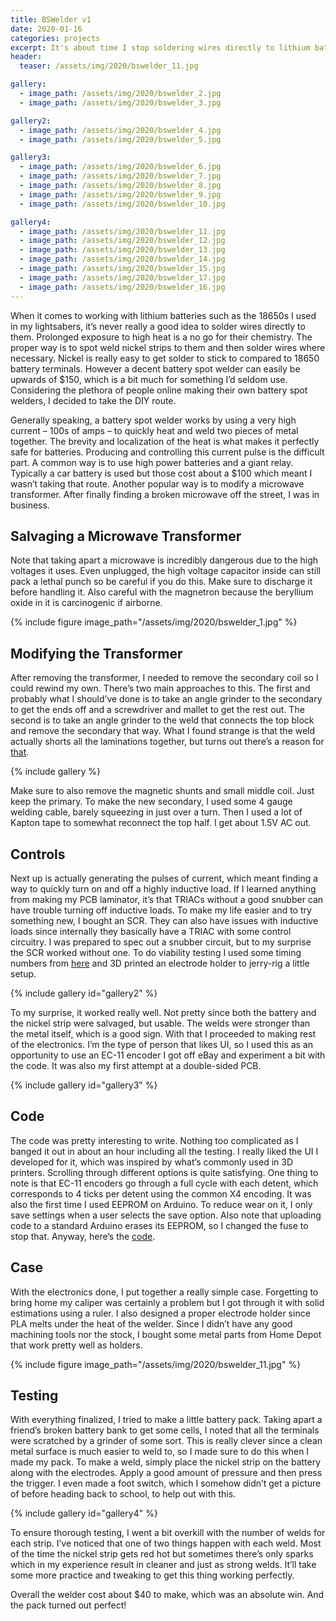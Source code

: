 ```yaml
---
title: BSWelder v1
date: 2020-01-16
categories: projects
excerpt: It's about time I stop soldering wires directly to lithium batteries so I salvaged a microwave transformer to make a cheap battery spot welder.
header:
  teaser: /assets/img/2020/bswelder_11.jpg

gallery:
  - image_path: /assets/img/2020/bswelder_2.jpg
  - image_path: /assets/img/2020/bswelder_3.jpg

gallery2:
  - image_path: /assets/img/2020/bswelder_4.jpg
  - image_path: /assets/img/2020/bswelder_5.jpg

gallery3:
  - image_path: /assets/img/2020/bswelder_6.jpg
  - image_path: /assets/img/2020/bswelder_7.jpg
  - image_path: /assets/img/2020/bswelder_8.jpg
  - image_path: /assets/img/2020/bswelder_9.jpg
  - image_path: /assets/img/2020/bswelder_10.jpg

gallery4:
  - image_path: /assets/img/2020/bswelder_11.jpg
  - image_path: /assets/img/2020/bswelder_12.jpg
  - image_path: /assets/img/2020/bswelder_13.jpg
  - image_path: /assets/img/2020/bswelder_14.jpg
  - image_path: /assets/img/2020/bswelder_15.jpg
  - image_path: /assets/img/2020/bswelder_17.jpg
  - image_path: /assets/img/2020/bswelder_16.jpg
---
```


When it comes to working with lithium batteries such as the 18650s I used in my lightsabers, it’s never really a good idea to solder wires directly to them. Prolonged exposure to high heat is a no go for their chemistry. The proper way is to spot weld nickel strips to them and then solder wires where necessary. Nickel is really easy to get solder to stick to compared to 18650 battery terminals. However a decent battery spot welder can easily be upwards of $150, which is a bit much for something I’d seldom use. Considering the plethora of people online making their own battery spot welders, I decided to take the DIY route.

Generally speaking, a battery spot welder works by using a very high current – 100s of amps – to quickly heat and weld two pieces of metal together. The brevity and localization of the heat is what makes it perfectly safe for batteries. Producing and controlling this current pulse is the difficult part. A common way is to use high power batteries and a giant relay. Typically a car battery is used but those cost about a $100 which meant I wasn’t taking that route. Another popular way is to modify a microwave transformer. After finally finding a broken microwave off the street, I was in business.

## Salvaging a Microwave Transformer

Note that taking apart a microwave is incredibly dangerous due to the high voltages it uses. Even unplugged, the high voltage capacitor inside can still pack a lethal punch so be careful if you do this. Make sure to discharge it before handling it. Also careful with the magnetron because the beryllium oxide in it is carcinogenic if airborne.

{% include figure image_path="/assets/img/2020/bswelder_1.jpg" %}

## Modifying the Transformer

After removing the transformer, I needed to remove the secondary coil so I could rewind my own. There’s two main approaches to this. The first and probably what I should’ve done is to take an angle grinder to the secondary to get the ends off and a screwdriver and mallet to get the rest out. The second is to take an angle grinder to the weld that connects the top block and remove the secondary that way. What I found strange is that the weld actually shorts all the laminations together, but turns out there’s a reason for [that](https://electronics.stackexchange.com/questions/262187/why-there-is-welding-on-some-iron-transformers-core).

{% include gallery %}

Make sure to also remove the magnetic shunts and small middle coil. Just keep the primary. To make the new secondary, I used some 4 gauge welding cable, barely squeezing in just over a turn. Then I used a lot of Kapton tape to somewhat reconnect the top half. I get about 1.5V AC out.

## Controls

Next up is actually generating the pulses of current, which meant finding a way to quickly turn on and off a highly inductive load. If I learned anything from making my PCB laminator, it’s that TRIACs without a good snubber can have trouble turning off inductive loads. To make my life easier and to try something new, I bought an SCR. They can also have issues with inductive loads since internally they basically have a TRIAC with some control circuitry. I was prepared to spec out a snubber circuit, but to my surprise the SCR worked without one. To do viability testing I used some timing numbers from [here](https://www.avdweb.nl/popular/spotwelder/diy-spot-welder) and 3D printed an electrode holder to jerry-rig a little setup.

{% include gallery id="gallery2" %}

To my surprise, it worked really well. Not pretty since both the battery and the nickel strip were salvaged, but usable. The welds were stronger than the metal itself, which is a good sign. With that I proceeded to making rest of the electronics. I’m the type of person that likes UI, so I used this as an opportunity to use an EC-11 encoder I got off eBay and experiment a bit with the code. It was also my first attempt at a double-sided PCB.

{% include gallery id="gallery3" %}

## Code

The code was pretty interesting to write. Nothing too complicated as I banged it out in about an hour including all the testing. I really liked the UI I developed for it, which was inspired by what’s commonly used in 3D printers. Scrolling through different options is quite satisfying. One thing to note is that EC-11 encoders go through a full cycle with each detent, which corresponds to 4 ticks per detent using the common X4 encoding. It was also the first time I used EEPROM on Arduino. To reduce wear on it, I only save settings when a user selects the save option. Also note that uploading code to a standard Arduino erases its EEPROM, so I changed the fuse to stop that. Anyway, here’s the [code](https://gist.github.com/dragonlock2/6870f7ceb84fbee1c6bae093452540c4).

## Case

With the electronics done, I put together a really simple case. Forgetting to bring home my caliper was certainly a problem but I got through it with solid estimations using a ruler. I also designed a proper electrode holder since PLA melts under the heat of the welder. Since I didn’t have any good machining tools nor the stock, I bought some metal parts from Home Depot that work pretty well as holders.

{% include figure image_path="/assets/img/2020/bswelder_11.jpg" %}

## Testing

With everything finalized, I tried to make a little battery pack. Taking apart a friend’s broken battery bank to get some cells, I noted that all the terminals were scratched by a grinder of some sort. This is really clever since a clean metal surface is much easier to weld to, so I made sure to do this when I made my pack. To make a weld, simply place the nickel strip on the battery along with the electrodes. Apply a good amount of pressure and then press the trigger. I even made a foot switch, which I somehow didn’t get a picture of before heading back to school, to help out with this.

{% include gallery id="gallery4" %}

To ensure thorough testing, I went a bit overkill with the number of welds for each strip. I’ve noticed that one of two things happen with each weld. Most of the time the nickel strip gets red hot but sometimes there’s only sparks which in my experience result in cleaner and just as strong welds. It’ll take some more practice and tweaking to get this thing working perfectly.

Overall the welder cost about $40 to make, which was an absolute win. And the pack turned out perfect!

